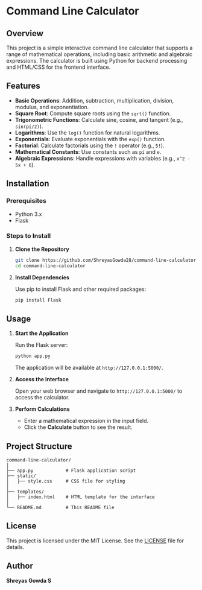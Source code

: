# Command Line Calculator

## Overview

This project is a simple interactive command line calculator that supports a range of mathematical operations, including basic arithmetic and algebraic expressions. The calculator is built using Python for backend processing and HTML/CSS for the frontend interface.

## Features

- **Basic Operations**: Addition, subtraction, multiplication, division, modulus, and exponentiation.
- **Square Root**: Compute square roots using the `sqrt()` function.
- **Trigonometric Functions**: Calculate sine, cosine, and tangent (e.g., `sin(pi/2)`).
- **Logarithms**: Use the `log()` function for natural logarithms.
- **Exponentials**: Evaluate exponentials with the `exp()` function.
- **Factorial**: Calculate factorials using the `!` operator (e.g., `5!`).
- **Mathematical Constants**: Use constants such as `pi` and `e`.
- **Algebraic Expressions**: Handle expressions with variables (e.g., `x^2 - 5x + 6`).

## Installation

### Prerequisites

- Python 3.x
- Flask

### Steps to Install

1. **Clone the Repository**

    ```bash
    git clone https://github.com/ShreyasGowda28/command-line-calculator.git
    cd command-line-calculator
    ```

2. **Install Dependencies**

    Use pip to install Flask and other required packages:

    ```bash
    pip install Flask
    ```

## Usage

1. **Start the Application**

    Run the Flask server:

    ```bash
    python app.py
    ```

    The application will be available at `http://127.0.0.1:5000/`.

2. **Access the Interface**

    Open your web browser and navigate to `http://127.0.0.1:5000/` to access the calculator.

3. **Perform Calculations**

    - Enter a mathematical expression in the input field.
    - Click the **Calculate** button to see the result.

## Project Structure

```
command-line-calculator/
│
├── app.py            # Flask application script
├── static/
│   ├── style.css     # CSS file for styling
│
├── templates/
│   ├── index.html    # HTML template for the interface
│
└── README.md         # This README file
```

## License

This project is licensed under the MIT License. See the [LICENSE](LICENSE) file for details.

## Author

**Shreyas Gowda S**